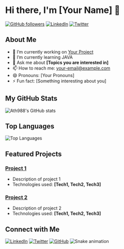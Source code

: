 # Hi there, I'm [Your Name] 👋

[![GitHub followers](https://img.shields.io/github/followers/Ath998?label=Follow&style=social)](https://github.com/Ath998)
[![LinkedIn](https://img.shields.io/badge/LinkedIn-Connect-blue)](https://www.linkedin.com/in/atahan-%C3%A7elik-15a628261/)
[![Twitter](https://img.shields.io/twitter/follow/your-twitter-handle?style=social)](https://twitter.com/Ath_98__)

## About Me

- 🔭 I’m currently working on [Your Project](https://github.com/Ath988/your-project)
- 🌱 I’m currently learning JAVA
- 💬 Ask me about **[Topics you are interested in]**
- 📫 How to reach me: [your-email@example.com](mailto:your-email@example.com)
- 😄 Pronouns: [Your Pronouns]
- ⚡ Fun fact: [Something interesting about you]

## My GitHub Stats

![Ath988's GitHub stats](https://github-readme-stats.vercel.app/api?username=Ath988&show_icons=true&theme=radical)

## Top Languages

![Top Languages](https://github-readme-stats.vercel.app/api/top-langs/?username=Ath988&layout=compact&theme=radical)

## Featured Projects

### [Project 1](https://github.com/Ath998/project-1)
- Description of project 1
- Technologies used: **[Tech1, Tech2, Tech3]**

### [Project 2](https://github.com/Ath998/project-2)
- Description of project 2
- Technologies used: **[Tech1, Tech2, Tech3]**

## Connect with Me





[![LinkedIn](https://img.shields.io/badge/LinkedIn-Connect-blue)](https://www.linkedin.com/in/your-linkedin-profile/)
[![Twitter](https://img.shields.io/twitter/follow/your-twitter-handle?style=social)](https://twitter.com/your-twitter-handle)
[![GitHub](https://img.shields.io/github/followers/Ath998?label=Follow&style=social)](https://github.com/Ath998)
  ![Snake animation](https://github.com/eagrundy/eagrundy/blob/output/github-contribution-grid-snake.svg)
